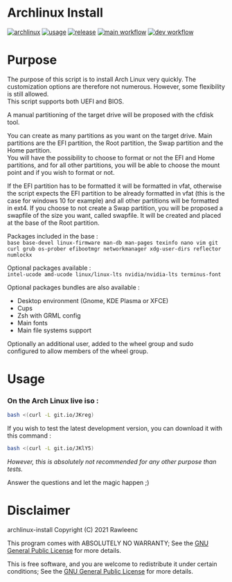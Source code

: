 # Archlinux Install

[![archlinux](https://img.shields.io/badge/-Arch%20Linux-grey?logo=archlinux)](https://archlinux.org)
[![usage](https://img.shields.io/badge/Usage-Installation%20script-1693d0)](https://wiki.archlinux.org/title/Installation_guide)
[![release](https://img.shields.io/github/v/tag/rawleenc/archlinux-install?label=Release)](https://github.com/rawleenc/archlinux-install/releases)
[![main workflow](https://github.com/rawleenc/archlinux-install/actions/workflows/main.yml/badge.svg?branch=main)](https://github.com/rawleenc/archlinux-install/actions)
[![dev workflow](https://github.com/rawleenc/archlinux-install/actions/workflows/main.yml/badge.svg?branch=dev)](https://github.com/rawleenc/archlinux-install/actions)


# Purpose

The purpose of this script is to install Arch Linux very quickly. The customization options are therefore not numerous. However, some flexibility is still allowed.  
This script supports both UEFI and BIOS.  

A manual partitioning of the target drive will be proposed with the cfdisk tool.

You can create as many partitions as you want on the target drive. Main partitions are the EFI partition, the Root partition, the Swap partition and the Home partition.  
You will have the possibility to choose to format or not the EFI and Home partitions, and for all other partitions, you will be able to choose the mount point and if you wish to format or not.

If the EFI partition has to be formatted it will be formatted in vfat, otherwise the script expects the EFI partition to be already formatted in vfat (this is the case for windows 10 for example) and all other partitions will be formatted in ext4. If you choose to not create a Swap partition, you will be proposed a swapfile of the size you want, called swapfile. It will be created and placed at the base of the Root partition.

Packages included in the base :  
`base base-devel linux-firmware man-db man-pages texinfo nano vim git curl grub os-prober efibootmgr networkmanager xdg-user-dirs reflector numlockx`

Optional packages available :  
`intel-ucode amd-ucode linux/linux-lts nvidia/nvidia-lts terminus-font`

Optional packages bundles are also available :
- Desktop environment (Gnome, KDE Plasma or XFCE)
- Cups
- Zsh with GRML config
- Main fonts
- Main file systems support

Optionally an additional user, added to the wheel group and sudo configured to allow members of the wheel group.

# Usage

### On the Arch Linux live iso :
```bash
bash <(curl -L git.io/JKreg)
```

If you wish to test the latest development version, you can download it with this command :
```bash
bash <(curl -L git.io/JKlY5)
```
*However, this is absolutely not recommended for any other purpose than tests.*

Answer the questions and let the magic happen ;)

# Disclaimer

archlinux-install  Copyright (C) 2021  Rawleenc  

This program comes with ABSOLUTELY NO WARRANTY; See the [GNU General Public License](LICENSE) for more details.  

This is free software, and you are welcome to redistribute it
under certain conditions; See the [GNU General Public License](LICENSE) for more details.  
